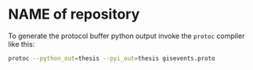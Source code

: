 # NAME of repository

To generate the protocol buffer python output invoke the `protoc` compiler like this:
```sh
protoc --python_out=thesis --pyi_out=thesis gisevents.proto
```
<!-- TODO: How to install `geomdiff`?  -->
